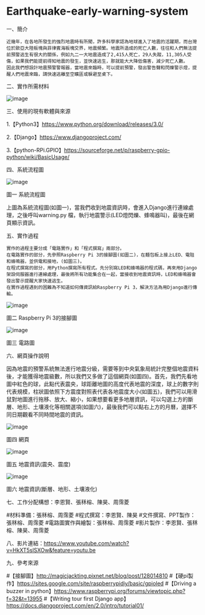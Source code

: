 # Earthquake-early-warning-system
一、簡介

    近幾年，在各地所發生的強烈地震時有所聞，許多科學家認為地球進入了地震的活躍期，而台灣位於歐亞大陸板塊與菲律賓海板塊交界，地震頻繁。地震所造成的死亡人數，往往和人們無法提前預警逃生有很大的關係，例如九二一大地震造成了2,415人死亡，29人失蹤，11,305人受傷，如果我們能提前得知地震的發生，並快速逃生，那就能大大降低傷害，減少死亡人數。
    因此我們想設計地震預警警報器，當地震來臨時，可以提前預警，發出警告聲和閃爍警示燈，提醒人們地震來臨，請快速逃離至空曠區或躲避至桌下。
    
二、實作所需材料

![image](https://github.com/NCNU-OpenSource/Earthquake-early-warning-system/blob/master/0.png)

三、使用的現有軟體與來源

1.【Python3】https://www.python.org/download/releases/3.0/

2.【Django】https://www.djangoproject.com/

3.【python-RPi.GPIO】https://sourceforge.net/p/raspberry-gpio-python/wiki/BasicUsage/

四、系統流程圖

![image](https://github.com/NCNU-OpenSource/Earthquake-early-warning-system/blob/master/1..png)
 
圖一 系統流程圖

上圖為系統流程圖(如圖一)，當我們收到地震資訊時，會進入Django進行連線處理，之後呼叫warning.py 檔，執行地震警示(LED燈閃爍、蜂鳴器叫)，最後在網頁顯示資訊。

五、實作過程

    實作的過程主要分成「電路實作」和「程式撰寫」兩部分。
    在電路實作的部分，先參照Raspberry Pi 3的接腳圖(如圖二)，在麵包板上接上LED、電阻和蜂鳴器，並供電和接地，(如圖三)。
    在程式撰寫的部分，用Python撰寫所有程式。先分別寫LED和蜂鳴器的程式碼，再來用Django架設伺服器進行連線處理，最後將所有功能集合在一起，當接收到地震資訊時，LED和蜂鳴器會發出警示提醒大家快速逃生。
    在實作過程遇到的困難為不知道如何傳資訊給Raspberry Pi 3，解決方法為用Django進行傳輸。
    
![image](https://github.com/NCNU-OpenSource/Earthquake-early-warning-system/blob/master/2..png)
 
圖二 Raspberry Pi 3的接腳圖

 ![image](https://github.com/NCNU-OpenSource/Earthquake-early-warning-system/blob/master/3..png)
 
圖三 電路圖

六、網頁操作說明

因為地震的預警系統無法進行地震分級，需要等到中央氣象局統計完整個地震資料後，才能獲得地震級數，所以我們又多做了這個網頁(如圖四)。首先，我們先看地圖中紅色的球，此點代表震央，球距離地圖的高度代表地震的深度，球上的數字則代表規模，柱狀圖依照下方震度對照表代表各地震度大小(如圖五)，我們可以用滑鼠對地圖進行拖移、放大、縮小，如果想要看更多地層資訊，可以勾選上方的斷層、地形、土壤液化等相關選項(如圖六)，最後我們可以點右上方的月曆，選擇不同日期觀看不同時間地震的資訊。
 
![image](https://github.com/NCNU-OpenSource/Earthquake-early-warning-system/blob/master/4..png)
 
圖四 網頁

![image](https://github.com/NCNU-OpenSource/Earthquake-early-warning-system/blob/master/5..png)
 
圖五 地震資訊(震央、震度)

 ![image](https://github.com/NCNU-OpenSource/Earthquake-early-warning-system/blob/master/6..png)
 
圖六 地震資訊(斷層、地形、土壤液化)

七、工作分配構想：李恩賢、張秝榕、陳昊、周霈菱

#材料準備：張秝榕、周霈菱
#程式撰寫：李恩賢、陳昊
#文件撰寫、PPT製作：張秝榕、周霈菱
#電路圖實作與繪製：張秝榕、周霈菱
#影片製作：李恩賢、張秝榕、陳昊、周霈菱

八、影片連結：https://www.youtube.com/watch?v=HkXT5slSXOw&feature=youtu.be

九、參考來源

#【接腳圖】http://magicjackting.pixnet.net/blog/post/128014810
#【硬pi製作】https://sites.google.com/site/raspberrypidiy/basic/gpioled
#【Driving a buzzer in python】https://www.raspberrypi.org/forums/viewtopic.php?f=32&t=13955
#【Writing tour first Django app】https://docs.djangoproject.com/en/2.0/intro/tutorial01/
